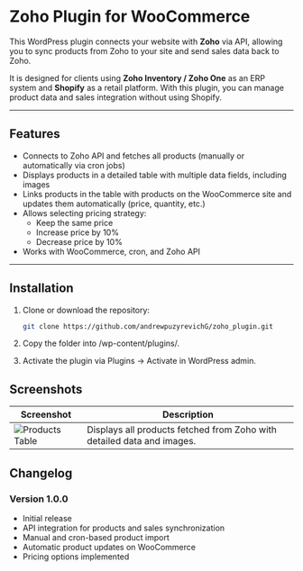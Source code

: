 # Zoho Plugin for WooCommerce

This WordPress plugin connects your website with **Zoho** via API, allowing you to sync products from Zoho to your site and send sales data back to Zoho.

It is designed for clients using **Zoho Inventory / Zoho One** as an ERP system and **Shopify** as a retail platform. With this plugin, you can manage product data and sales integration without using Shopify.

---

## Features

- Connects to Zoho API and fetches all products (manually or automatically via cron jobs)
- Displays products in a detailed table with multiple data fields, including images
- Links products in the table with products on the WooCommerce site and updates them automatically (price, quantity, etc.)
- Allows selecting pricing strategy:
    - Keep the same price
    - Increase price by 10%
    - Decrease price by 10%
- Works with WooCommerce, cron, and Zoho API

---

## Installation

1. Clone or download the repository:
   ```bash
   git clone https://github.com/andrewpuzyrevichG/zoho_plugin.git
2. Copy the folder into /wp-content/plugins/.

3. Activate the plugin via Plugins → Activate in WordPress admin.

## Screenshots

| Screenshot | Description |
|------------|-------------|
| ![Products Table](zoho_int/screen.jpg) | Displays all products fetched from Zoho with detailed data and images. |

## Changelog

### Version 1.0.0
- Initial release
- API integration for products and sales synchronization
- Manual and cron-based product import
- Automatic product updates on WooCommerce
- Pricing options implemented
